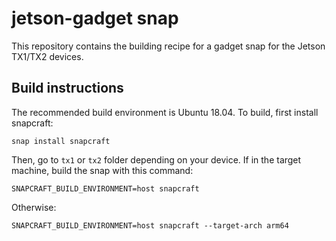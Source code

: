 # jetson-gadget snap

This repository contains the building recipe for a gadget snap for the
Jetson TX1/TX2 devices.

## Build instructions

The recommended build environment is Ubuntu 18.04. To build, first
install snapcraft:

`snap install snapcraft`

Then, go to `tx1` or `tx2` folder depending on your device. If in the
target machine, build the snap with this command:

`SNAPCRAFT_BUILD_ENVIRONMENT=host snapcraft`

Otherwise:

`SNAPCRAFT_BUILD_ENVIRONMENT=host snapcraft --target-arch arm64`
